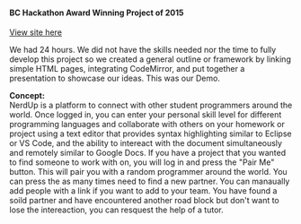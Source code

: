 <h4><strong>BC Hackathon Award Winning Project of 2015</strong></h4>

<a href="https://carlaheywood.github.io/NerdUp/"> View site here</a>

We had 24 hours. We did not have the skills needed nor the time to fully develop this project so we created a general outline or framework by linking simple HTML pages, integrating CodeMirror, and put together a presentation to showcase our ideas. This was our Demo. 

<strong>Concept:<br></strong>
NerdUp is a platform to connect with other student programmers around the world. Once logged in, you can enter your personal skill level for different programming languages and collaborate with others on your homework or project using a text editor that provides syntax highlighting similar to Eclipse or VS Code, and the ability to intereact with the document simultaneously and remotely similar to Google Docs. 
If you have a project that you wanted to find someone to work with on, you will log in and press the "Pair Me" button. This will pair you with a random programmer around the world. You can press the as many times need to find a new partner. You can manaually add people with a link if you want to add to your team.
You have found a soild partner and have encountered another road block but don't want to lose the intereaction, you can resquest the help of a tutor. 


